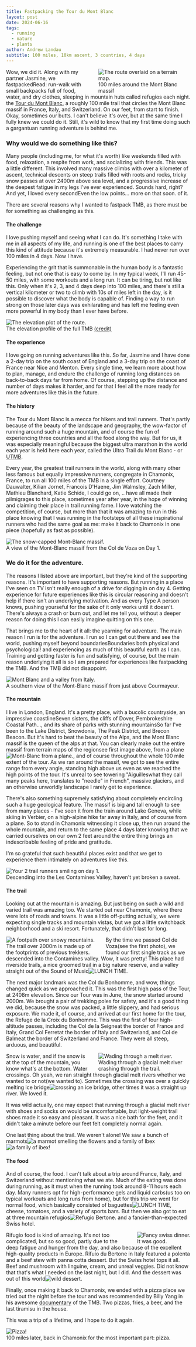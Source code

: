 ```yaml
---
title: Fastpacking the Tour du Mont Blanc
layout: post
date: 2024-06-16
tags:
  - running
  - nature
  - plants
author: Andrew Landau
subtitle: 100 miles, 10km ascent, 3 countries, 4 days
---
```


<div class="image-container" style="max-width: 50%; float: right; margin: 0px 0px 0px 20px;">
  <div class="image-wrapper">
    <img src="{{ '/assets/images/240616-tmb/tmb-map.png' | relative_url }}" alt="The route overlaid on a terrain map.">
    <div class="image-caption">100 miles around the Mont Blanc massif</div>
  </div>
</div>

Wow, we did it. Along with my partner Jasmine, we <span class="post-caption">fastpacked<span class="post-caption-text">Read: run-walk with small backpacks full of food, water, and dry clothes, sleeping in mountain huts called refugios each night.</span></span> the [Tour du Mont Blanc](https://www.autourdumontblanc.com/en/), a roughly 100 mile trail that circles the Mont Blanc massif in France, Italy, and Switzerland. On our feet, from start to finish. Okay, sometimes our butts. I can't believe it's over, but at the same time I fully knew we could do it. Still, it's wild to know that my first time doing such a gargantuan running adventure is behind me. 

### Why would we do something like this? 
Many people (including me, for what it's worth) like weekends filled with food, relaxation, a respite from work, and socializing with friends. This was a little different. This involved many massive climbs with over a kilometer of ascent, technical descents on steep trails filled with roots and rocks, tricky snow passes at over 2400m above sea level, and a progressive increase of the deepest fatigue in my legs I've ever experienced. Sounds hard, right? And yet, I loved every <span class="post-caption">second<span class="post-caption-text">Even the low points... more on that soon.</span></span> of it. 

There are several reasons why I wanted to fastpack TMB, as there must be for something as challenging as this.

#### The challenge
I love pushing myself and seeing what I can do. It's something I take with me in all aspects of my life, and running is one of the best places to carry this kind of attitude because it's extremely measurable. I had never run over 100 miles in 4 days. Now I have. 

Experiencing the grit that is summonable in the human body is a fantastic feeling, but not one that is easy to come by. In my typical week, I'll run 45-50 miles, with some workouts and a long run. It can be tiring, but not like this. Only when it's 2, 3, and 4 days deep into 100 miles, and there's still a vertical kilometer or two to climb with 10s of miles left in the day, is it possible to discover what the body is capable of. Finding a way to run strong on those later days was exhilarating and has left me feeling even more powerful in my body than I ever have before.  

<div class="image-container-full" style="margin: 5px 0px">
  <div class="image-wrapper">
    <img src="{{ '/assets/images/240616-tmb/TMB-profile.png' | relative_url }}" alt="The elevation plot of the route.">
    <div class="image-caption">The elevation profile of the full TMB <a href="https://montblanctreks.com/tour-du-mont-blanc/tour-du-mont-blanc-map">(credit)</a></div>
  </div>
</div>

#### The experience
I love going on running adventures like this. So far, Jasmine and I have done a 2-day trip on the south coast of England and a 3-day trip on the coast of France near Nice and Menton. Every single time, we learn more about how to plan, manage, and endure the challenge of running long distances on back-to-back days far from home. Of course, stepping up the distance and number of days makes it harder, and for that I feel all the more ready for more adventures like this in the future. 

#### The history
The Tour du Mont Blanc is a mecca for hikers and trail runners. That's partly because of the beauty of the landscape and geography, the wow-factor of running around such a huge mountain, and of course the fun of experiencing three countries and all the food along the way. But for us, it was especially meaningful because the biggest ultra marathon in the world each year is held here each year, called the Ultra Trail du Mont Blanc - or [UTMB](https://montblanc.utmb.world/races/UTMB). 

Every year, the greatest trail runners in the world, along with many other less famous but equally impressive runners, congregate in Chamonix, France, to run all 100 miles of the TMB in a single effort. Courtney Dauwalter, Kilian Jornet, Francois D'Haene, Jim Walmsley, Zach Miller, Mathieu Blanchard, Katie Schide, I could go on, .. have all made their pilmigrages to this place, sometimes year after year, in the hope of winning and claiming their place in trail running fame. I love watching the competition, of course, but more than that it was amazing to run in this place knowing that I was running in the footsteps of all these inspirational runners who had the same goal as me: make it back to Chamonix in one piece (hopefully as fast as possible). 

<div class="image-container-full">
  <div class="image-wrapper">
    <img src="{{ '/assets/images/240616-tmb/mont-blanc-green.jpeg' | relative_url }}" alt="The snow-capped Mont-Blanc massif.">
    <div class="image-caption">A view of the Mont-Blanc massif from the Col de Voza on Day 1.</div>
  </div>
</div>

### We do it for the adventure.
The reasons I listed above are important, but they're kind of the supporting reasons. It's important to have supporting reasons. But running in a place I've seen on TV isn't really enough of a drive for digging in on day 4. Getting experience for future experiences like this is circular reasoning and doesn't help if there isn't an underlying motivation. And as every Type A person knows, pushing yourseful for the sake of it only works until it doesn't. There's always a crash or burn out, and let me tell you, without a deeper reason for doing this I can easily imagine quitting on this one. 

That brings me to the heart of it all: the yearning for adventure. The main reason I run is for the adventure. I run so I can get out there and see the world, pushing myself beyond <span class="post-caption">boundaries<span class="post-caption-text">Boundaries both physical and psychological!</span></span> and experiencing as much of this beautiful earth as I can. Training and getting faster is fun and satisfying, of course, but the main reason underlying it all is so I am prepared for experiences like fastpacking the TMB. And the TMB did not disappoint. 

<div class="image-container-full">
  <div class="image-wrapper">
    <img src="{{ '/assets/images/240616-tmb/from-italy.jpeg' | relative_url }}" alt="Mont Blanc and a valley from Italy.">
    <div class="image-caption">A southern view of the Mont-Blanc massif from just above Courmayeur.</div>
  </div>
</div>

#### The mountain
I live in London, England. It's a pretty place, with a bucolic countryside, an impressive <span class="post-caption">coastline<span class="post-caption-text">Seven sisters, the cliffs of Dover, Pembrokeshire Coastal Path...</span></span>, and its share of parks with stunning <span class="post-caption">mountains<span class="post-caption-text">So far I've been to the Lake District, Snowdonia, The Peak District, and Brecon Beacon</span></span>. But it's hard to beat the beauty of the Alps, and the Mont Blanc massif is the queen of the alps at that. You can clearly make out the entire massif from terrain maps of the <span class="post-caption">region<span class="post-caption-text">see first image above</span></span>, from a <span class="post-caption">plane<img class="post-caption-image" src="{{ '/assets/images/240616-tmb/monty-b.jpeg' | relative_url }}" alt="Mont-Blanc from a plane."></span>, and of course throughout the whole 100 mile extent of the tour. As we ran around the massif, we got to see the entire range from every angle, standing high above us even as we reached the high points of the tour. It's unreal to see towering "<span class="post-caption">Aiguilles<span class="post-caption-text">what they call many peaks here, translates to "needle" in French</span></span>", massive glaciers, and an otherwise unworldly landscape I rarely get to experience. 

There's also something supremely satisfying about completely encircling such a huge geological feature. The massif is big and tall enough to see from many places - I've seen it from the train around Lake Geneva, while skiing in Verbier, on a high-alpine hike far away in Italy, and of course from a plane. So to stand in Chamonix witnessing it close up, then run around the whole mountain, and return to the same place 4 days later knowing that we carried ourselves on our own 2 feet around the entire thing brings an indescribable feeling of pride and gratitude. 

I'm so grateful that such beautiful places exist and that we get to experience them intimately on adventures like this. 

<div class="image-container-full">
  <div class="image-wrapper">
    <img src="{{ '/assets/images/240616-tmb/contamines-valley.jpeg' | relative_url }}" alt="Your 2 trail runners smiling on day 1.">
    <div class="image-caption">Descending into the Les Contamines Valley, haven't yet broken a sweat.</div>
  </div>
</div>

#### The trail
Looking out at the mountain is amazing. But just being on such a wild and varied trail was amazing too. We started out near Chamonix, where there were lots of roads and towns. It was a little off-putting actually, we were expecting single tracks and mountain vistas, but we got a little switchback neighborhood and a ski resort. Fortunately, that didn't last for long. 

<div class="image-container" style="max-width: 50%; float: left; margin: 0px 20px 0px 0px;">
  <div class="image-wrapper">
    <img src="{{ '/assets/images/240616-tmb/snowy-bonhomme.jpeg' | relative_url }}" alt="A footpath over snowy mountains.">
    <div class="image-caption">The trail over 2000m is made up of the footprints of previous trekkers.</div>
  </div>
</div>


By the time we passed <span class="post-caption">Col de Voza<span class="post-caption-text">(see the first photo)</span></span>, we found our first single track as we descended into the Contamines valley. Wow, it was pretty! This place had riverside trails, a nice groomed trail in a big nature reserve, and a valley straight out of the <span class="post-caption">Sound of Music<img class="post-caption-image" src="{{ '/assets/images/240616-tmb/sound-of-music.jpeg' | relative_url }}" alt="LUNCH TIME"></span>. 

The next major landmark was the Col du Bonhomme, and wow, things changed quick as we approached it. This was the first high pass of the Tour, at 2408m elevation. Since our Tour was in June, the snow started around 2000m. We brought a pair of trekking poles for safety, and it's a good thing we did, because the snow was packed, a little slippery, and had serious exposure. We made it, of course, and arrived at our first home for the tour, the Refuge de la Croix du Bonhomme. This was the first of four high-altitude passes, including the <span class="post-caption">Col de la Seigne<span class="post-caption-text">at the border of France and Italy</span></span>, <span class="post-caption">Grand Col Ferret<span class="post-caption-text">at the border of Italy and Switzerland</span></span>, and <span class="post-caption">Col de Balme<span class="post-caption-text">at the border of Switzerland and France</span></span>. They were all steep, arduous, and beautiful. 

<div class="image-container" style="max-width: 50%; float: right; margin: 0px 0px 0px 20px;">
  <div class="image-wrapper">
    <img src="{{ '/assets/images/240616-tmb/water-crossing.jpg' | relative_url }}" alt="Wading through a melt river.">
    <div class="image-caption">Wading through a glacial melt river crashing through the trail.</div>
  </div>
</div>

Snow is water, and if the snow is at the top of the mountain, you know what's at the bottom. Water crossings. Oh yeah, we ran straight through glacial melt rivers whether we <span class="post-caption">wanted to or not<span class="post-caption-text">(we wanted to)</span></span>. Sometimes the crossing was over a quickly melting <span class="post-caption">ice bridge<img class="post-caption-image" src="{{ '/assets/images/240616-tmb/ice-melt.jpeg' | relative_url }}" alt="crossing an ice bridge"></span>, other times it was a straight up river. We loved it. 

It was wild actually, one may expect that running through a glacial melt river with shoes and socks on would be uncomfortable, but light-weight trail shoes made it so easy and pleasant. It was a nice bath for the feet, and it didn't take a minute before our feet felt completely normal again.

One last thing about the trail. We weren't alone! We saw a bunch of <span class="post-caption">marmots<img class="post-caption-image" src="{{ '/assets/images/240616-tmb/marmot.jpeg' | relative_url }}" alt="a marmot smelling the flowers"></span> and a family of <span class="post-caption">Ibex<img class="post-caption-image" src="{{ '/assets/images/240616-tmb/ibex.jpg' | relative_url }}" alt="a family of ibex"></span>!

#### The food
And of course, the food. I can't talk about a trip around France, Italy, and Switzerland without mentioning what we ate. Much of the eating was done during running, as it must when the running took around 8-11 hours each day. Many runners opt for high-performance <span class="post-caption">gels and liquid carbs<span class="post-caption-text">(us too on typical workouts and long runs from home)</span></span>, but for this trip we went for normal food, which basically consisted of <span class="post-caption">baguettes<img class="post-caption-image" src="{{ '/assets/images/240616-tmb/lunch.jpeg' | relative_url }}" alt="LUNCH TIME"></span>, cheese, tomatoes, and a variety of sports bars. But then we also got to eat at three mountain <span class="post-caption">refugios<img class="post-caption-image" src="{{ '/assets/images/240616-tmb/bertone.jpeg' | relative_url }}" alt="Refugio Bertone."></span> and a fancier-than-expected Swiss hotel. 


<div class="image-container" style="max-width: 50%; float: right; margin: 0px 0px 0px 20px;">
  <div class="image-wrapper">
    <img src="{{ '/assets/images/240616-tmb/foodies.jpeg' | relative_url }}" alt="Fancy swiss dinner.">
    <div class="image-caption">It was good.</div>
  </div>
</div>

Rifugio food is kind of amazing. It's not too complicated, but so so good, partly due to the deep fatigue and hunger from the day, and also because of the excellent high-quality products in Europe. Rifuio du Bertone in Italy featured a polenta and a beef stew with panna cotta dessert. But the Swiss hotel tops it all. Beef and mushroom with linguine, cream, and unreal veggies. Did not know that that's what I needed on the last night, but I did. And the dessert was <span class="post-caption">out of this world<img class="post-caption-image" src="{{ '/assets/images/240616-tmb/peach.jpeg' | relative_url }}" alt="wild dessert"></span>.

Finally, once making it back to Chamonix, we ended with a pizza place we tried out the night before the tour and was recommended by Billy Yang in his awesome [documentary](https://youtu.be/TrPMGD1J65c?si=w4W1-xqkcs5Av55g) of the TMB. Two pizzas, fries, a beer, and the last tiramisu in the house. 

This was a trip of a lifetime, and I hope to do it again. 

<div class="image-container-full">
  <div class="image-wrapper">
    <img src="{{ '/assets/images/240616-tmb/pizza-time.jpeg' | relative_url }}" alt="Pizza!">
    <div class="image-caption">100 miles later, back in Chamonix for the most important part: pizza.</div>
  </div>
</div>